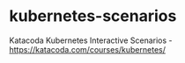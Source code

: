 # kubernetes-scenarios
Katacoda Kubernetes Interactive Scenarios - https://katacoda.com/courses/kubernetes/
